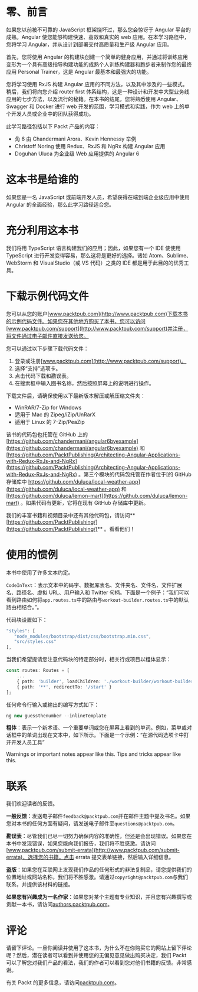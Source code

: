 # 零、前言

如果您以前被不可靠的 JavaScript 框架烧坏过，那么您会惊讶于 Angular 平台的成熟。Angular 使您能够构建快速、高效和真实的 web 应用。在本学习路径中，您将学习 Angular，并从设计到部署交付高质量和生产级 Angular 应用。

首先，您将使用 Angular 的构建块创建一个简单的健身应用，并通过将训练应用变形为一个具有高级指导构建功能的成熟个人训练构建器和跑步者来制作您的最终应用 Personal Trainer，这是 Angular 最基本和最强大的功能。

您将学习使用 RxJS 构建 Angular 应用的不同方法，以及其中涉及的一些模式。稍后，我们将向您介绍 router first 体系结构，这是一种设计和开发中大型业务线应用的七步方法，以及流行的秘籍。在本书的结尾，您将熟悉使用 Angular、Swagger 和 Docker 进行 web 开发的范围，学习模式和实践，作为 web 上的单个开发人员或企业中的团队获得成功。

此学习路径包括以下 Packt 产品的内容：

*   角 6 由 Chandermani Arora、Kevin Hennessy 举例
*   Christoff Noring 使用 Redux、RxJS 和 NgRx 构建 Angular 应用
*   Doguhan Uluca 为企业级 Web 应用提供的 Angular 6

# 这本书是给谁的

如果您是一名 JavaScript 或前端开发人员，希望获得在端到端企业级应用中使用 Angular 的全面经验，那么此学习路径适合您。

# 充分利用这本书

我们将用 TypeScript 语言构建我们的应用；因此，如果您有一个 IDE 使使用 TypeScript 进行开发变得容易，那么这将是更好的选择。诸如 Atom、Sublime、WebStorm 和 VisualStudio（或 VS 代码）之类的 IDE 都是用于此目的的优秀工具。

# 下载示例代码文件

您可以从您的账户[www.packtpub.com](http://www.packtpub.com)下载本书的示例代码文件。如果您在其他地方购买了本书，您可以访问[www.packtpub.com/support](http://www.packtpub.com/support)并注册，将文件通过电子邮件直接发送给您。

您可以通过以下步骤下载代码文件：

1.  登录或注册[www.packtpub.com](http://www.packtpub.com/support)。
2.  选择“支持”选项卡。
3.  点击代码下载和勘误表。
4.  在搜索框中输入图书名称，然后按照屏幕上的说明进行操作。

下载文件后，请确保使用以下最新版本解压或解压缩文件夹：

*   WinRAR/7-Zip for Windows
*   适用于 Mac 的 Zipeg/iZip/UnRarX
*   适用于 Linux 的 7-Zip/PeaZip

该书的代码包也托管在 GitHub 上的[https://github.com/chandermani/angular6byexample](https://github.com/chandermani/angular6byexample) 和[https://github.com/PacktPublishing/Architecting-Angular-Applications-with-Redux-RxJs-and-NgRx](https://github.com/PacktPublishing/Architecting-Angular-Applications-with-Redux-RxJs-and-NgRx) 。第三个模块的代码包托管在作者位于[的 GitHub 存储库中 https://github.com/duluca/local-weather-app](https://github.com/duluca/local-weather-app) 和[https://github.com/duluca/lemon-mart](https://github.com/duluca/lemon-mart) 。如果代码有更新，它将在现有 GitHub 存储库中更新。

我们的丰富书籍和视频目录中还有其他代码包，请访问**[https://github.com/PacktPublishing/](https://github.com/PacktPublishing/)** 。看看他们！

# 使用的惯例

本书中使用了许多文本约定。

`CodeInText`：表示文本中的码字、数据库表名、文件夹名、文件名、文件扩展名、路径名、虚拟 URL、用户输入和 Twitter 句柄。下面是一个例子：“我们可以看到路由如何将`app.routes.ts`中的路由与`workout-builder.routes.ts`中的默认路由相结合。”。

代码块设置如下：

```ts
"styles": [
   "node_modules/bootstrap/dist/css/bootstrap.min.css",
   "src/styles.css"
],
```

当我们希望提请您注意代码块的特定部分时，相关行或项目以粗体显示：

```ts
const routes: Routes = [
    ...
    { path: 'builder', loadChildren: './workout-builder/workout-builder.module#WorkoutBuilderModule'},
    { path: '**', redirectTo: '/start' }
];
```

任何命令行输入或输出的编写方式如下：

```ts
ng new guessthenumber --inlineTemplate
```

**粗体**：表示一个新术语、一个重要单词或您在屏幕上看到的单词。例如，菜单或对话框中的单词出现在文本中，如下所示。下面是一个示例：“在源代码选项卡中打开开发人员工具”

Warnings or important notes appear like this. Tips and tricks appear like this.

# 联系

我们欢迎读者的反馈。

**一般反馈**：发送电子邮件`feedback@packtpub.com`并在邮件主题中提及书名。如果您对本书的任何方面有疑问，请发送电子邮件至`questions@packtpub.com`。

**勘误表**：尽管我们已尽一切努力确保内容的准确性，但还是会出现错误。如果您在本书中发现错误，如果您能向我们报告，我们将不胜感激。请访问[www.packtpub.com/submit-errata](http://www.packtpub.com/submit-errata)，选择您的书籍，点击 errata 提交表单链接，然后输入详细信息。

**盗版**：如果您在互联网上发现我们作品的任何形式的非法复制品，请您提供我们的位置地址或网站名称，我们将不胜感激。请通过`copyright@packtpub.com`与我们联系，并提供该材料的链接。

**如果您有兴趣成为一名作家**：如果您对某个主题有专业知识，并且您有兴趣撰写或贡献一本书，请访问[authors.packtpub.com](http://authors.packtpub.com/)。

# 评论

请留下评论。一旦你阅读并使用了这本书，为什么不在你购买它的网站上留下评论呢？然后，潜在读者可以看到并使用您的无偏见意见做出购买决定，我们 Packt 可以了解您对我们产品的看法，我们的作者可以看到您对他们书籍的反馈。非常感谢。

有关 Packt 的更多信息，请访问[packtpub.com](https://www.packtpub.com/)。